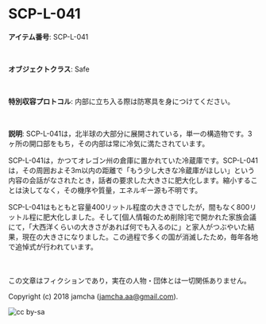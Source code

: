 # SCP-L-041

**アイテム番号**: SCP-L-041  

<br>  

**オブジェクトクラス**: Safe  

<br>  

**特別収容プロトコル**: 内部に立ち入る際は防寒具を身につけてください。  

<br>  

**説明**: SCP-L-041は，北半球の大部分に展開されている，単一の構造物です。3ヶ所の開口部をもち，その内部は常に冷気に満たされています。  

SCP-L-041は，かつてオレゴン州の倉庫に置かれていた冷蔵庫です。SCP-L-041は，その周囲およそ3m以内の距離で「もう少し大きな冷蔵庫がほしい」という内容の会話がなされたとき，話者の要求した大きさに肥大化します。縮小することは決してなく，その機序や質量，エネルギー源も不明です。  

SCP-L-041はもともと容量400リットル程度の大きさでしたが，間もなく800リットル程に肥大化しました。そして[個人情報のため削除]宅で開かれた家族会議にて，「大西洋くらいの大きさがあれば何でも入るのに」と家人がつぶやいた結果，現在の大きさになりました。この過程で多くの国が消滅したため，毎年各地で追悼式が行われています。  

<br>  
<br>  
この文章はフィクションであり，実在の人物・団体とは一切関係ありません。  

Copyright (c) 2018 jamcha (jamcha.aa@gmail.com).  

![cc by-sa](http://i.creativecommons.org/l/by-sa/4.0/88x31.png)
